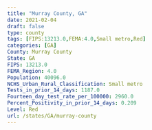 ```yaml
---
title: "Murray County, GA"
date: 2021-02-04
draft: false
type: county
tags: [FIPS:13213.0,FEMA:4.0,Small metro,Red]
categories: [GA]
County: Murray County
State: GA
FIPS: 13213.0
FEMA_Region: 4.0
Population: 40096.0
NCHS_Urban_Rural_Classification: Small metro
Tests_in_prior_14_days: 1187.0
Fourteen_day_test_rate_per_100000: 2960.0
Percent_Positivity_in_prior_14_days: 0.209
Level: Red
url: /states/GA/murray-county
---
```



